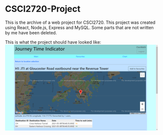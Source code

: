 # CSCI2720-Project
This is the archive of a web project for CSCI2720. This project was created using React, Node.js, Express and MySQL.
Some parts that are not written by me have been deleted.

This is what the project should have looked like:
![What the project should have looked like](https://github.com/WaiKitChan/CSCI2720-Project/blob/main/representative_screen.png?raw=true)
